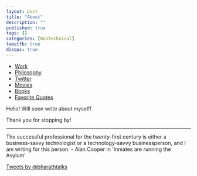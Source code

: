 ```yaml
---
layout: post
title: "About"
description: ""
published: true
tags: []
categories: [NonTechnical]
tweetfb: true
disqus: true
---
```


<div class="navbar">
  <ul class="nav navbar-nav">
    <li class="active"><a href="#">Work</a></li>
    <li><a href="#">Philosophy</a></li>
    <li><a href="#">Twitter</a></li>
    <li><a href="#">Movies</a></li>
    <li><a href="#">Books</a></li>
    <li><a href="#">Favorite Quotes</a></li>
  </ul>
</div>

Hello! Will soon write about myself!

Thank you for stopping by!


------

The successful professional for the twenty-first century is either a business-savvy technologist or a technology-savvy businessperson, and I am writing for this person. - Alan Cooper in 'Inmates are running the Asylum'

<a class="twitter-timeline" href="https://twitter.com/bharathtalks" data-widget-id="356461871202725889">Tweets by @bharathtalks</a>
<script>!function(d,s,id){var js,fjs=d.getElementsByTagName(s)[0],p=/^http:/.test(d.location)?'http':'https';if(!d.getElementById(id)){js=d.createElement(s);js.id=id;js.src=p+"://platform.twitter.com/widgets.js";fjs.parentNode.insertBefore(js,fjs);}}(document,"script","twitter-wjs");</script>
